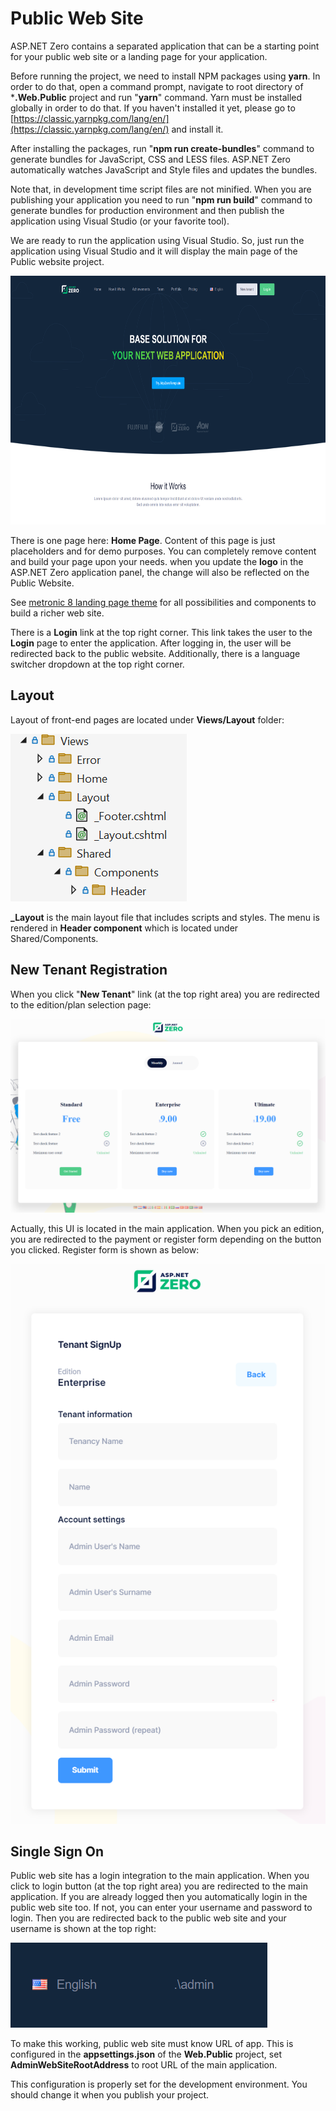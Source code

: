 # Public Web Site

ASP.NET Zero contains a separated application that can be a starting point for your public web site or a landing page for your application. 

Before running the project, we need to install NPM packages using **yarn**. In order to do that, open a command prompt, navigate to root directory of ***.Web.Public** project and run "**yarn**" command. Yarn must be installed globally in order to do that. If you haven't installed it yet, please go to [https://classic.yarnpkg.com/lang/en/](https://classic.yarnpkg.com/lang/en/) and install it.

After installing the packages, run "**npm run create-bundles**" command to generate bundles for JavaScript, CSS and LESS files. ASP.NET Zero automatically watches JavaScript and Style files and updates the bundles. 

Note that, in development time script files are not minified. When you are publishing your application you need to run "**npm run build**" command to generate bundles for production environment and then publish the application using Visual Studio (or your favorite tool).

We are ready to run the application using Visual Studio. So, just run the application using Visual Studio and it will display the main page of the Public website project.

<div style="text-align: center;">
    <img src="images/frontend-homepage.png" alt="Frontend home page" class="img-thumbnail text-center" width="700" height="398" />
</div>

There is one page here: **Home Page**. Content of this page is just placeholders and for demo purposes. You can completely remove content and build your page upon your needs. when you update the **logo** in the ASP.NET Zero application panel, the change will also be reflected on the Public Website.

See [metronic 8 landing page theme](https://preview.keenthemes.com/metronic8/demo1/landing.html) for all possibilities and components to build a richer web site.

There is a **Login** link at the top right corner. This link takes the user to the **Login** page to enter the application. After logging in, the user will be redirected back to the public website. Additionally, there is a language switcher dropdown at the top right corner.

## Layout

Layout of front-end pages are located under **Views/Layout** folder:

<img src="images/frontend-layout-views-core.png" alt="Frontend layout views" class="img-thumbnail" />

**\_Layout** is the main layout file that includes scripts and styles. The menu is rendered in **Header component** which is located under Shared/Components.

## New Tenant Registration

When you click "**New Tenant**" link (at the top right area) you are redirected to the edition/plan selection page:

<img src="images/new-tenant-select-edition-2.png" alt="New Tenant Register Edition Selection" class="img-thumbnail" />

Actually, this UI is located in the main application. When you pick an edition, you are redirected to the payment or register form depending on the button you clicked. Register form is shown as below:

<img src="images/tenant-signup-v4.png" alt="Tenant register form" class="img-thumbnail" />

## Single Sign On

Public web site has a login integration to the main application. When you click to login button (at the top right area) you are redirected to the main application. If you are already logged then you automatically
login in the public web site too. If not, you can enter your username and password to login. Then you are redirected back to the public web site and your username is shown at the top right:

<img src="images/public-web-site-login-username.png" alt="public web site login username" class="img-thumbnail" />

To make this working, public web site must know URL of app. This is configured in the **appsettings.json** of the **Web.Public** project, set **AdminWebSiteRootAddress** to root URL of the main application.

This configuration is properly set for the development environment. You should change it when you publish your project.